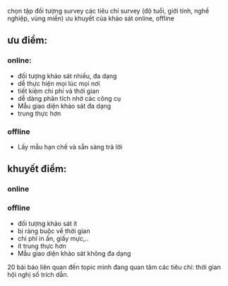 chọn tập đối tượng survey 
các tiêu chí survey (độ tuổi, giới tính, nghề nghiệp, vùng miền)
ưu khuyết của khảo sát online, offline

## ưu điểm:
### online: 
- đối tượng khảo sát nhiều, đa dạng 
- dễ thực hiện mọi lúc mọi nơi
- tiết kiệm chi phí và thời gian
- dễ dàng phân tích nhờ các công cụ
- Mẫu giao diện khảo sát đa dạng
- trung thực hơn
### offline
- Lấy mẫu hạn chế và sẵn sàng trả lời

## khuyết điểm:
### online

### offline
- đối tượng khảo sát ít
- bị ràng buộc về thời gian
- chi phí in ấn, giấy mực,..
- ít trung thực hơn
- Mẫu giao diện khảo sát không đa dạng


20 bài báo liên quan đến topic mình đang quan tâm
các tiêu chí:
thời gian
hội nghị
số trích dẫn.